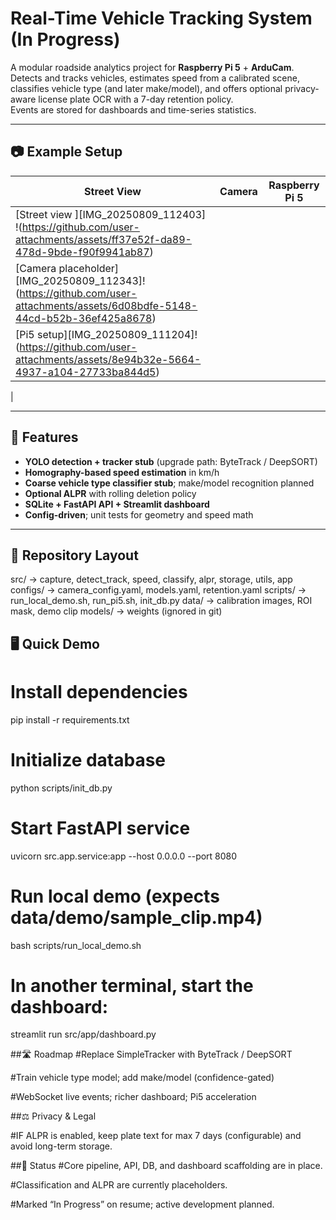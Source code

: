 # Real-Time Vehicle Tracking System (In Progress)

A modular roadside analytics project for **Raspberry Pi 5** + **ArduCam**.  
Detects and tracks vehicles, estimates speed from a calibrated scene, classifies vehicle type (and later make/model), and offers optional privacy-aware license plate OCR with a 7-day retention policy.  
Events are stored for dashboards and time-series statistics.

---

## 📷 Example Setup

| Street View | Camera | Raspberry Pi 5 |
|-------------|--------|----------------|
|[Street view ][IMG_20250809_112403] !(https://github.com/user-attachments/assets/ff37e52f-da89-478d-9bde-f90f9941ab87)
|[Camera placeholder][IMG_20250809_112343]!(https://github.com/user-attachments/assets/6d08bdfe-5148-44cd-b52b-36ef425a8678)
|[Pi5 setup][IMG_20250809_111204]!(https://github.com/user-attachments/assets/8e94b32e-5664-4937-a104-27733ba844d5)
|

---

## 🚀 Features

- **YOLO detection + tracker stub** (upgrade path: ByteTrack / DeepSORT)
- **Homography-based speed estimation** in km/h
- **Coarse vehicle type classifier stub**; make/model recognition planned
- **Optional ALPR** with rolling deletion policy
- **SQLite + FastAPI API + Streamlit dashboard**
- **Config-driven**; unit tests for geometry and speed math

---

## 📂 Repository Layout
src/        → capture, detect_track, speed, classify, alpr, storage, utils, app
configs/    → camera_config.yaml, models.yaml, retention.yaml
scripts/    → run_local_demo.sh, run_pi5.sh, init_db.py
data/       → calibration images, ROI mask, demo clip
models/     → weights (ignored in git)


## 🖥️ Quick Demo
# Install dependencies
pip install -r requirements.txt

# Initialize database
python scripts/init_db.py

# Start FastAPI service
uvicorn src.app.service:app --host 0.0.0.0 --port 8080

# Run local demo (expects data/demo/sample_clip.mp4)
bash scripts/run_local_demo.sh

# In another terminal, start the dashboard:
streamlit run src/app/dashboard.py

##🛣️ Roadmap
#Replace SimpleTracker with ByteTrack / DeepSORT

#Train vehicle type model; add make/model (confidence-gated)

#WebSocket live events; richer dashboard; Pi5 acceleration

##⚖️ Privacy & Legal

#IF ALPR is enabled, keep plate text for max 7 days (configurable) and avoid long-term storage.

##📌 Status
#Core pipeline, API, DB, and dashboard scaffolding are in place.

#Classification and ALPR are currently placeholders.

#Marked “In Progress” on resume; active development planned.


